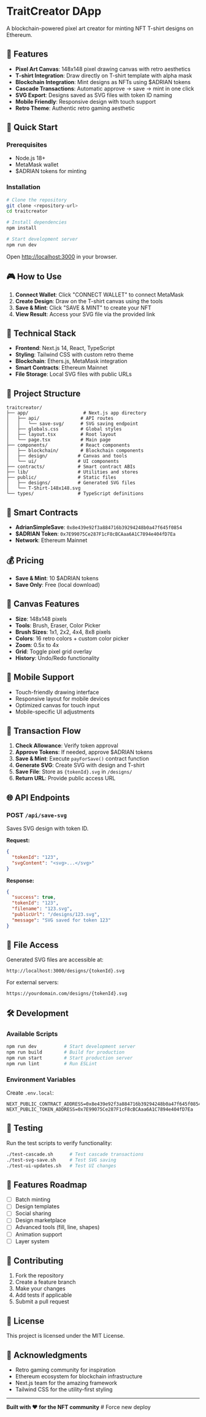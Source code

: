 # TraitCreator DApp

A blockchain-powered pixel art creator for minting NFT T-shirt designs on Ethereum.

## 🎨 Features

- **Pixel Art Canvas**: 148x148 pixel drawing canvas with retro aesthetics
- **T-shirt Integration**: Draw directly on T-shirt template with alpha mask
- **Blockchain Integration**: Mint designs as NFTs using $ADRIAN tokens
- **Cascade Transactions**: Automatic approve → save → mint in one click
- **SVG Export**: Designs saved as SVG files with token ID naming
- **Mobile Friendly**: Responsive design with touch support
- **Retro Theme**: Authentic retro gaming aesthetic

## 🚀 Quick Start

### Prerequisites

- Node.js 18+ 
- MetaMask wallet
- $ADRIAN tokens for minting

### Installation

```bash
# Clone the repository
git clone <repository-url>
cd traitcreator

# Install dependencies
npm install

# Start development server
npm run dev
```

Open [http://localhost:3000](http://localhost:3000) in your browser.

## 🎮 How to Use

1. **Connect Wallet**: Click "CONNECT WALLET" to connect MetaMask
2. **Create Design**: Draw on the T-shirt canvas using the tools
3. **Save & Mint**: Click "SAVE & MINT" to create your NFT
4. **View Result**: Access your SVG file via the provided link

## 🔧 Technical Stack

- **Frontend**: Next.js 14, React, TypeScript
- **Styling**: Tailwind CSS with custom retro theme
- **Blockchain**: Ethers.js, MetaMask integration
- **Smart Contracts**: Ethereum Mainnet
- **File Storage**: Local SVG files with public URLs

## 📁 Project Structure

```
traitcreator/
├── app/                    # Next.js app directory
│   ├── api/               # API routes
│   │   └── save-svg/      # SVG saving endpoint
│   ├── globals.css        # Global styles
│   ├── layout.tsx         # Root layout
│   └── page.tsx           # Main page
├── components/            # React components
│   ├── blockchain/        # Blockchain components
│   ├── design/           # Canvas and tools
│   └── ui/               # UI components
├── contracts/            # Smart contract ABIs
├── lib/                  # Utilities and stores
├── public/               # Static files
│   ├── designs/          # Generated SVG files
│   └── T-Shirt-148x148.svg
└── types/                # TypeScript definitions
```

## 🔗 Smart Contracts

- **AdrianSimpleSave**: `0x8e439e92f3a884716b39294248b0a47f645f0854`
- **$ADRIAN Token**: `0x7E99075Ce287F1cF8cBCAaa6A1C7894e404fD7Ea`
- **Network**: Ethereum Mainnet

## 💰 Pricing

- **Save & Mint**: 10 $ADRIAN tokens
- **Save Only**: Free (local download)

## 🎨 Canvas Features

- **Size**: 148x148 pixels
- **Tools**: Brush, Eraser, Color Picker
- **Brush Sizes**: 1x1, 2x2, 4x4, 8x8 pixels
- **Colors**: 16 retro colors + custom color picker
- **Zoom**: 0.5x to 4x
- **Grid**: Toggle pixel grid overlay
- **History**: Undo/Redo functionality

## 📱 Mobile Support

- Touch-friendly drawing interface
- Responsive layout for mobile devices
- Optimized canvas for touch input
- Mobile-specific UI adjustments

## 🔄 Transaction Flow

1. **Check Allowance**: Verify token approval
2. **Approve Tokens**: If needed, approve $ADRIAN tokens
3. **Save & Mint**: Execute `payForSave()` contract function
4. **Generate SVG**: Create SVG with design and T-shirt
5. **Save File**: Store as `{tokenId}.svg` in `/designs/`
6. **Return URL**: Provide public access URL

## 🌐 API Endpoints

### POST `/api/save-svg`

Saves SVG design with token ID.

**Request:**
```json
{
  "tokenId": "123",
  "svgContent": "<svg>...</svg>"
}
```

**Response:**
```json
{
  "success": true,
  "tokenId": "123",
  "filename": "123.svg",
  "publicUrl": "/designs/123.svg",
  "message": "SVG saved for token 123"
}
```

## 📄 File Access

Generated SVG files are accessible at:
```
http://localhost:3000/designs/{tokenId}.svg
```

For external servers:
```
https://yourdomain.com/designs/{tokenId}.svg
```

## 🛠️ Development

### Available Scripts

```bash
npm run dev          # Start development server
npm run build        # Build for production
npm run start        # Start production server
npm run lint         # Run ESLint
```

### Environment Variables

Create `.env.local`:
```env
NEXT_PUBLIC_CONTRACT_ADDRESS=0x8e439e92f3a884716b39294248b0a47f645f0854
NEXT_PUBLIC_TOKEN_ADDRESS=0x7E99075Ce287F1cF8cBCAaa6A1C7894e404fD7Ea
```

## 🧪 Testing

Run the test scripts to verify functionality:

```bash
./test-cascade.sh      # Test cascade transactions
./test-svg-save.sh     # Test SVG saving
./test-ui-updates.sh   # Test UI changes
```

## 🎯 Features Roadmap

- [ ] Batch minting
- [ ] Design templates
- [ ] Social sharing
- [ ] Design marketplace
- [ ] Advanced tools (fill, line, shapes)
- [ ] Animation support
- [ ] Layer system

## 🤝 Contributing

1. Fork the repository
2. Create a feature branch
3. Make your changes
4. Add tests if applicable
5. Submit a pull request

## 📄 License

This project is licensed under the MIT License.

## 🙏 Acknowledgments

- Retro gaming community for inspiration
- Ethereum ecosystem for blockchain infrastructure
- Next.js team for the amazing framework
- Tailwind CSS for the utility-first styling

---

**Built with ❤️ for the NFT community** # Force new deploy
